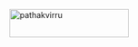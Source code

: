 <p><a href="https://www.buymeacoffee.com/Pathakvirru"> <img align="center" src="https://cdn.buymeacoffee.com/buttons/v2/default-yellow.png" height="50" width="210" alt="pathakvirru" /></a></p>
